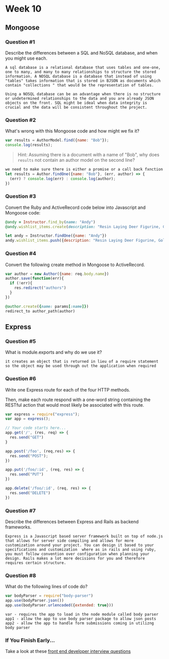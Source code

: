 # Week 10

## Mongoose

### Question #1

Describe the differences between a SQL and NoSQL database, and when you might use each.

```text
A sql database is a relational database that uses tables and one-one, one to many, and many to many relationships to structure the stored information. A NOSQL database is a database that instead of using "tables" takes information that is stored in BJSON as documents which contain "collections " that would be the representation of tables.

Using a NOSQL database can be an advantage when there is no structure or undetermined relationships to the data and you are already JSON objects on the front. SQL might be ideal when data integrity is crucial and the data will be consistent throughout the project.
```

### Question #2

What's wrong with this Mongoose code and how might we fix it?

```js
var results = AuthorModel.find({name: "Bob"});
console.log(results);
```

> Hint: Assuming there is a document with a name of "Bob", why does `results` not contain an author model on the second line?

```js
we need to make sure there is either a promise or a call back fxnction because js is asynchronous. 
let results = Author.findOne({name: "Bob"}, (err, author) => {
  (err) ? console.log(err) : console.log(author);
})
```

### Question #3

Convert the Ruby and ActiveRecord code below into Javascript and Mongoose code:

```rb
@andy = Instructor.find_by(name: "Andy")
@andy.wishlist_items.create(description: "Resin Laying Deer Figurine, Gold")
```

```js
let andy = Instructor.findOne({name: "Andy"})
andy.wishlist_items.push({description: "Resin Laying Deer Figurine, Gold"})
```

### Question #4

Convert the following create method in Mongoose to ActiveRecord.

```js
var author = new Author({name: req.body.name})
author.save(function(err){
  if (!err){
    res.redirect("authors")
  }
})
```

```rb
@author.create({name: params[:name]})
redirect_to author_path(author)
```

## Express

### Question #5

What is module.exports and why do we use it?

```text
it creates an object that is returned in lieu of a require statement so the object may be used through out the application when required
```

### Question #6

Write one Express route for each of the four HTTP methods.

Then, make each route respond with a one-word string containing the RESTful action that would most likely be associated with this route.

```js
var express = require("express");
var app = express();

// Your code starts here...
app.get('/', (res, req) => {
  res.send("GET")
}

app.post('/foo', (req,res) => {
  res.send("POST");
})

app.put('/foo/:id', (req, res) => {
  res.send("PUT")
})

app.delete('/foo/:id', (req, res) => {
  res.send("DELETE")
})

```

### Question #7

Describe the differences between Express and Rails as backend frameworks.

```text
Express is a Javascript based server framework built on top of node.js that allows for server side compiling and allows for more customization around your project. You can design it based to your specifications and customization  where as in rails and using ruby, you must follow convention over configuration when planning your design. Rails makes a lot more decisions for you and therefore requires certain structure.
```

### Question #8

What do the following lines of code do?

```js
var bodyParser = require("body-parser")
app.use(bodyParser.json())
app.use(bodyParser.urlencoded({extended: true}))
```

```text
var - requires the app to load in the node module called body parser
app1 - allow the app to use body parser package to allow json posts
app2 - allow the app to handle form submissions coming in utilizng body parser
```

### If You Finish Early...

Take a look at these [front end developer interview questions](https://github.com/h5bp/Front-end-Developer-Interview-Questions/blob/master/README.md)
